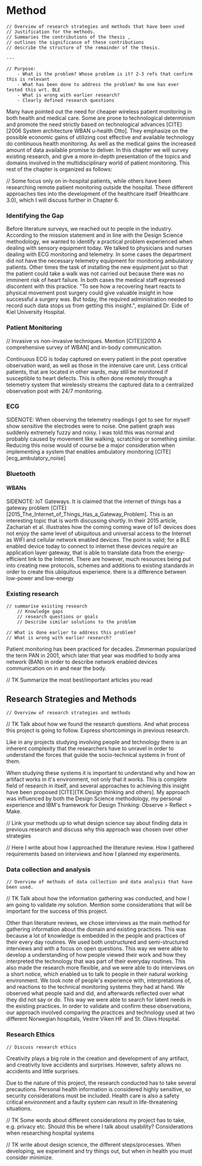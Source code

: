 # Method

	// Overview of research strategies and methods that have been used
	// Justification for the methods.
	// Summaries the contributions of the thesis ,
	// outlines the significance of these contributions
	// describe the structure of the remainder of the thesis.
	
	---
	
	// Purpose:
		- What is the problem? Whose problem is it? 2-3 refs that confirm this is relevant
		- What has been done to address the problem? No one has ever tested this wrt. BLE
		- What is wrong with earlier research?
		- Clearly defined research questions
	
Many have pointed out the need for cheaper wireless patient monitoring in both health and medical care. Some are prone to technological determinism and promote the need strictly based on technological advances [CITE][2006 System architecture WBAN u-health Otto]. They emphasize on the possible economic gains of utilizing cost effective and available technology do continuous health monitoring. As well as the medical gains the increased amount of data available promise to deliver. In this chapter we will survey existing research, and give a more in-depth presentation of the topics and domains involved in the multidisciplinary world of patient monitoring. This rest of the chapter is organized as follows: 

// Some focus only on in-hospital patients, while others have been researching remote patient monitoring outside the hospital. These different approaches ties into the development of the healthcare itself (Healthcare 3.0), which I will discuss further in Chapter 6.


### Identifying the Gap

Before literature surveys, we reached out to people in the industry. According to the mission statement and in line with the Design Science methodology, we wanted to identify a practical problem experienced when dealing with sensory equipment today. We talked to physicians and nurses dealing with ECG monitoring and telemetry. In some cases the department did not have the necessary telemetry equipment for monitoring ambulatory patients. Other times the task of installing the new equipment just so that the patient could take a walk was not carried out because there was no imminent risk of heart failure. In both cases the medical staff expressed discontent with this practice. "To see how a recovering heart reacts to physical movement post surgery could give valuable insight in how successful a surgery was. But today, the required administration needed to record such data stops us from getting this insight.", explained Dr. Eide of Kiel University Hospital.

### Patient Monitoring

// Invasive vs non-invasive techniques. Mention [CITE][2010 A comprehensive survey of WBAN] and in-body communication.

Continuous ECG is today captured on every patient in the post operative observation ward, as well as those in the intensive care unit. Less critical patients, that are located in other wards, may still be monitored if susceptible to heart defects. This is often done remotely through a telemetry system that wirelessly streams the captured data to a centralized observation post with 24/7 monitoring.


### ECG

SIDENOTE: When observing the telemetry readings I got to see for myself show sensitive the electrodes were to noise. One patient graph was suddenly extremely fuzzy and noisy. I was told this was normal and probably caused by movement like walking, scratching or something similar. Reducing this noise would of course be a major consideration when implementing a system that enables ambulatory monitoring [CITE][ecg_ambulatory_noise]

### Bluetooth


#### WBANs

SIDENOTE: IoT Gateways. It is claimed that the internet of things has a gateway problem [CITE][2015_The_Internet_of_Things_Has_a_Gateway_Problem]. This is an interesting topic that is worth discussing shortly. In their 2015 article, Zachariah et al. illustrates how the coming coming wave of IoT devices does not enjoy the same level of ubiquitous and universal access to the Internet as WIFI and cellular network enabled devices. The point is valid; for a BLE enabled device today to connect to internet these devices require an application layer gateway, that is able to translate data from the energy-efficient link to the Internet. There are however, much resources being put into creating new protocols, schemes and additions to existing standards in order to create this ubiquitous experience.
there is a difference between low-power and low-energy


### Existing research

	// summarise existing research
		// Knowledge gaps
		// research questions or goals
		// Describe similar solutions to the problem
	
	// What is done earlier to address this problem?
	// What is wrong with earlier research?

Patient monitoring has been practiced for decades. Zimmerman popularized the term PAN in 2001, which later that year was modified to body area network (BAN) in order to describe network enabled devices communication on in and near the body.

// TK Summarize the most best/important articles you read

## Research Strategies and Methods

	// Overview of research strategies and methods

// TK Talk about how we found the research questions. And what process this project is going to follow. Express shortcomings in previous research.

Like in any projects studying involving people and technology there is an inherent complexity that the researchers have to unravel in order to understand the forces that guide the socio-technical systems in front of them.

When studying these systems it is important to understand why and how an artifact works in it's environment, not only that it works. This is complete field of research in itself, and several approaches to achieving this insight have been proposed [CITE][TK Design thinking and others]. My approach was influenced by both the Design Science methodology, my personal experience and IBM's framework for Design Thinking: Observe > Reflect > Make.

// Link your methods up to what design science say about finding data in previous research and discuss why this approach was chosen over other strategies

// Here I write about how I approached the literature review. How I gathered requirements based on interviews and how I planned my experiments.


### Data collection and analysis

	// Overview of methods of data collection and data analysis that have been used.

// TK Talk about how the information gathering was conducted, and how I am going to validate my solution. Mention some considerations that will be important for the success of this project.

Other than literature reviews, we chose interviews as the main method for gathering information about the domain and existing practices. This was because a lot of knowledge is embedded in the people and practices of their every day routines. We used both unstructured and semi-structured interviews and with a focus on open questions. This way we were able to develop a understanding of how people viewed their work and how they interpreted the technology that was part of their everyday routines. This also made the research more flexible, and we were able to do interviews on a short notice, which enabled us to talk to people in their natural working environment. We took note of people's experience with, interpretations of, and reactions to the technical monitoring systems they had at hand. We observed what people said and did, and afterwards reflected over what they did not say or do. This way we were able to search for latent needs in the existing practices. In order to validate and confirm these observations, our approach involved comparing the practices and technology used at two different Norwegian hospitals, Vestre Viken HF and St. Olavs Hospital.

### Research Ethics

	// Discuss research ethics

Creativity plays a big role in the creation and development of any artifact, and creativity love accidents and surprises. However, safety allows no accidents and little surprises.

Due to the nature of this project, the research conducted has to take several precautions. Personal health information is considered highly sensitive, so security considerations must be included. Health care is also a safety critical environment and a faulty system can result in life-threatening situations.

// TK Some words about different considerations my project has to take, e.g. privacy etc. Should this be where I talk about usability? Considerations when researching hospital systems 

// TK write about design science, the different steps/processes. When developing, we experiment and try things out, but when in health you must consider minimize.
